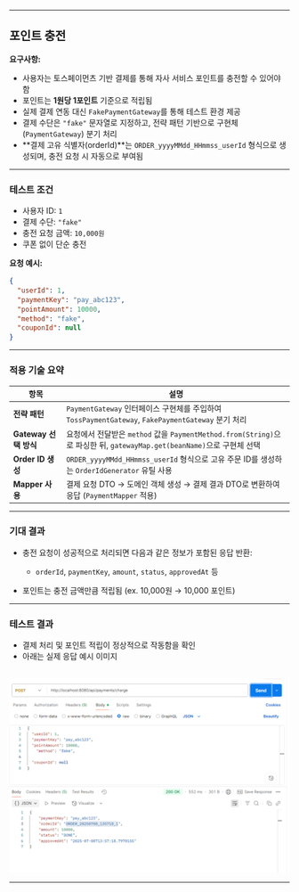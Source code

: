 
---

##  포인트 충전

**요구사항:**

* 사용자는 토스페이먼츠 기반 결제를 통해 자사 서비스 포인트를 충전할 수 있어야 함
* 포인트는 **1원당 1포인트** 기준으로 적립됨
* 실제 결제 연동 대신 `FakePaymentGateway`를 통해 테스트 환경 제공
* 결제 수단은 `"fake"` 문자열로 지정하고, 전략 패턴 기반으로 구현체(`PaymentGateway`) 분기 처리
* \*\*결제 고유 식별자(orderId)\*\*는 `ORDER_yyyyMMdd_HHmmss_userId` 형식으로 생성되며, 충전 요청 시 자동으로 부여됨

---

###  테스트 조건

* 사용자 ID: `1`
* 결제 수단: `"fake"`
* 충전 요청 금액: `10,000원`
* 쿠폰 없이 단순 충전

**요청 예시:**

```json
{
  "userId": 1,
  "paymentKey": "pay_abc123",
  "pointAmount": 10000,
  "method": "fake",
  "couponId": null
}
```

---

###  적용 기술 요약

| 항목                | 설명                                                                                              |
| ----------------- | ----------------------------------------------------------------------------------------------- |
| **전략 패턴**         | `PaymentGateway` 인터페이스 구현체를 주입하여 `TossPaymentGateway`, `FakePaymentGateway` 분기 처리               |
| **Gateway 선택 방식** | 요청에서 전달받은 `method` 값을 `PaymentMethod.from(String)`으로 파싱한 뒤, `gatewayMap.get(beanName)`으로 구현체 선택 |
| **Order ID 생성**   | `ORDER_yyyyMMdd_HHmmss_userId` 형식으로 고유 주문 ID를 생성하는 `OrderIdGenerator` 유틸 사용                     |
| **Mapper 사용**     | 결제 요청 DTO → 도메인 객체 생성 → 결제 결과 DTO로 변환하여 응답 (`PaymentMapper` 적용)                                 |

---

###  기대 결과

* 충전 요청이 성공적으로 처리되면 다음과 같은 정보가 포함된 응답 반환:

    * `orderId`, `paymentKey`, `amount`, `status`, `approvedAt` 등
* 포인트는 충전 금액만큼 적립됨 (ex. 10,000원 → 10,000 포인트)

---

###  테스트 결과

* 결제 처리 및 포인트 적립이 정상적으로 작동함을 확인
* 아래는 실제 응답 예시 이미지

<br/>

<img src="../images/payment-charge-example.png" width="700"/>

---

